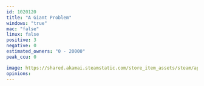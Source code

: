 ```yaml
---
id: 1020120
title: "A Giant Problem"
windows: "true"
mac: "false"
linux: false
positive: 3
negative: 0
estimated_owners: "0 - 20000"
peak_ccu: 0

image: https://shared.akamai.steamstatic.com/store_item_assets/steam/apps/1020120/header.jpg?t=1620967473
opinions:
---
```

